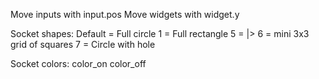 Move inputs with input.pos
Move widgets with widget.y

Socket shapes:
Default = Full circle
1 = Full rectangle
5 = |>
6 = mini 3x3 grid of squares
7 = Circle with hole

Socket colors:
color_on
color_off